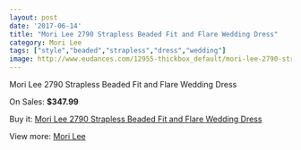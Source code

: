 ```yaml
---
layout: post
date: '2017-06-14'
title: "Mori Lee 2790 Strapless Beaded Fit and Flare Wedding Dress"
category: Mori Lee
tags: ["style","beaded","strapless","dress","wedding"]
image: http://www.eudances.com/12955-thickbox_default/mori-lee-2790-strapless-beaded-fit-and-flare-wedding-dress.jpg
---
```

Mori Lee 2790 Strapless Beaded Fit and Flare Wedding Dress

On Sales: **$347.99**
<a href="https://www.eudances.com/en/mori-lee/3946-mori-lee-2790-strapless-beaded-fit-and-flare-wedding-dress.html"><amp-img layout="responsive" width="600" height="600" src="//www.eudances.com/12955-thickbox_default/mori-lee-2790-strapless-beaded-fit-and-flare-wedding-dress.jpg" alt="Mori Lee 2790 Strapless Beaded Fit and Flare Wedding Dress 0" /></a>
<a href="https://www.eudances.com/en/mori-lee/3946-mori-lee-2790-strapless-beaded-fit-and-flare-wedding-dress.html"><amp-img layout="responsive" width="600" height="600" src="//www.eudances.com/12960-thickbox_default/mori-lee-2790-strapless-beaded-fit-and-flare-wedding-dress.jpg" alt="Mori Lee 2790 Strapless Beaded Fit and Flare Wedding Dress 1" /></a>
<a href="https://www.eudances.com/en/mori-lee/3946-mori-lee-2790-strapless-beaded-fit-and-flare-wedding-dress.html"><amp-img layout="responsive" width="600" height="600" src="//www.eudances.com/12959-thickbox_default/mori-lee-2790-strapless-beaded-fit-and-flare-wedding-dress.jpg" alt="Mori Lee 2790 Strapless Beaded Fit and Flare Wedding Dress 2" /></a>
<a href="https://www.eudances.com/en/mori-lee/3946-mori-lee-2790-strapless-beaded-fit-and-flare-wedding-dress.html"><amp-img layout="responsive" width="600" height="600" src="//www.eudances.com/12958-thickbox_default/mori-lee-2790-strapless-beaded-fit-and-flare-wedding-dress.jpg" alt="Mori Lee 2790 Strapless Beaded Fit and Flare Wedding Dress 3" /></a>
<a href="https://www.eudances.com/en/mori-lee/3946-mori-lee-2790-strapless-beaded-fit-and-flare-wedding-dress.html"><amp-img layout="responsive" width="600" height="600" src="//www.eudances.com/12957-thickbox_default/mori-lee-2790-strapless-beaded-fit-and-flare-wedding-dress.jpg" alt="Mori Lee 2790 Strapless Beaded Fit and Flare Wedding Dress 4" /></a>
<a href="https://www.eudances.com/en/mori-lee/3946-mori-lee-2790-strapless-beaded-fit-and-flare-wedding-dress.html"><amp-img layout="responsive" width="600" height="600" src="//www.eudances.com/12956-thickbox_default/mori-lee-2790-strapless-beaded-fit-and-flare-wedding-dress.jpg" alt="Mori Lee 2790 Strapless Beaded Fit and Flare Wedding Dress 5" /></a>

Buy it: [Mori Lee 2790 Strapless Beaded Fit and Flare Wedding Dress](https://www.eudances.com/en/mori-lee/3946-mori-lee-2790-strapless-beaded-fit-and-flare-wedding-dress.html "Mori Lee 2790 Strapless Beaded Fit and Flare Wedding Dress")

View more: [Mori Lee](https://www.eudances.com/en/9-mori-lee "Mori Lee")